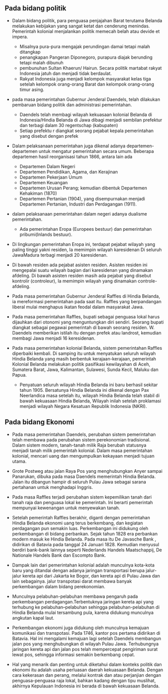 ## Pada bidang politik

- Dalam bidang politik, para penguasa penjajahan Barat terutama Belanda melakukan kebijakan yang sangat ketat dan cenderung menindas. Pemerintah kolonial menjalankan politik memecah belah atau devide et impera.
	- Misalnya pura-pura mengajak perundingan damai tetapi malah ditangkap
	- penangkapan Pangeran Diponegoro, purapura diajak berunding tetapi malah dibunuh
	- pembunuhan Sultan Khaerun/ Hairun. Secara politik martabat rakyat Indonesia jatuh dan menjadi tidak berdaulat.
	- Rakyat Indonesia juga menjadi kelompok masyarakat kelas tiga setelah kelompok orang-orang Barat dan kelompok orang-orang timur asing.

- pada masa pemerintahan Gubernur Jenderal Daendels, telah dilakukan pembaruan bidang politik dan administrasi pemerintahan. 
	- Daendels telah membagi wilayah kekuasaan kolonial Belanda di Indonesia/Hindia Belanda di Jawa dibagi menjadi sembilan prefektur dan terbagi dalam 30 regentschap (kabupaten)
	- Setiap prefektu r diangkat seorang pejabat kepala pemerintahan yang disebut dengan prefek

- Dalam pelaksanaan pemerintahan juga dikenal adanya departemen-departemen untuk mengatur pemerintahan secara umum. Beberapa departemen hasil reorganisasi tahun 1866, antara lain ada 
	- Departemen Dalam Negeri
	- Departemen Pendidikan, Agama, dan Kerajinan 
	- Departemen Pekerjaan Umum
	- Departemen Keuangan
	- Departemen Urusan Perang; kemudian dibentuk Departemen Kehakiman (1870)
	- Departemen Pertanian (1904), yang disempurnakan menjadi Departemen Pertanian, Industri dan Perdagangan (1911).

- dalam pelaksanaan pemerintahan dalam negeri adanya dualisme pemerintahan. 
  - Ada pemerintahan Eropa (Europees bestuur) dan pemerintahan pribumi(Inlands bestuur).

- Di lingkungan pemerintahan Eropa ini, terdapat pejabat wilayah yang paling tinggi yakni residen, Ia memimpin wilayah karesidenan Di seluruh JawaMadura terbagi menjadi 20 karesidenan.

- Di bawah residen ada pejabat asisten residen.
    Asisten residen ini mengepalai suatu wilayah bagian dari karesidenan yang dinamakan afdeling. Di bawah asisten residen masih ada pejabat yang disebut kontrolir (controleur), Ia memimpin wilayah yang dinamakan controle-afdeling.

- Pada masa pemerintahan Gubernur Jenderal Raffles di Hindia Belanda, ia mereformasi pemerintahan pada saat itu. Raffles yang berpandangan liberal mulai menghapus ikatan feodal dalam masyarakat Jawa.

- Pada masa pemerintahan Raffles, bupati sebagai penguasa lokal harus dijauhkan dari otonomi yang menguntungkan diri sendiri. Seorang bupati diangkat sebagai pegawai pemerintah di bawah seorang residen. W. Daendels memberikan istilah itu dengan prefek atau landrost, kemudian membagi Jawa menjadi 16 keresidenan.

- Pada masa pemerintahan kolonial Belanda, sistem pemerintahan Raffles diperbaiki kembali. Di samping itu untuk menyatukan seluruh wilayah Hindia Belanda yang masih berbentuk kerajaan-kerajaan, pemerintah Kolonial Belanda melakukan politik pasifikasi kewilayahan di Aceh, Sumatera Barat, Jawa, Kalimantan, Sulawesi, Sunda Kecil, Maluku dan Papua.

	- Penyatuan seluruh wilayah Hindia Belanda ini baru berhasil sekitar tahun 1905. Bersatunya Hindia Belanda ini 	dikenal dengan Pax Neerlandica masa setelah itu, wilayah Hindia Belanda telah stabil di bawah kekuasaan Hindia Belanda, Wilayah inilah setelah proklamasi menjadi wilayah Negara Kesatuan Republik Indonesia (NKRI).


## Pada bidang Ekonomi

- Pada masa pemerintahan Daendels, perubahan sistem pemerintahan telah membawa pada perubahan sistem perekonomian tradisional. Dalam sistem modern, tanah-tanah milik Raja berubah statusnya menjadi tanah milik pemerintah kolonial. Dalam masa pemerintahan kolonial, mencari uang dan mengumpulkan kekayaan menjadi tujuan utama.

- Grote Postweg atau jalan Raya Pos yang menghubungkan Anyer sampai Panarukan, dibuka pada masa Daendels memerintah Hindia Belanda. Jalan itu dibangun hampir di seluruh Pulau Jawa sebagai sarana pertahanan untuk menghadapi Inggris.

- Pada masa Raffles terjadi perubahan sistem kepemilikan tanah dari tanah raja dan penguasa lokal ke pemerintah. Ini berarti pemerintah mempunyai kewenangan untuk menyewakan tanah.

- Setelah pemerintah Raffles berakhir, diganti dengan pemerintahan Hindia Belanda ekonomi uang terus berkembang, dan kegiatan perdagangan pun semakin luas. Perkembangan ini didukung oleh perkembangan di bidang perbankan. Sejak tahun 1828 era perbankan modern masuk ke Hindia Belanda. Pada masa itu De Javasche Bank , didirikan di Batavia pada tanggal 24 Januari 1828. Kemudian menyusul berdiri bank-bank lainnya seperti Nederlands Handels Maatschappij, De Nationale Handels Bank dan Escompto Bank.

- Dampak lain dari pemerintahan kolonial adalah munculnya kota-kota baru yang ditandai dengan adanya jaringan transportasi berupa jalur-jalur kereta api dari Jakarta ke Bogor, dan kereta api di Pulau Jawa dan lain sebagainya. jalur transpotasi darat membawa banyak perkembangan dalam bidang perekonomian.

- Munculnya pelabuhan-pelabuhan membawa pengaruh pada perkembangan perdagangan.Terbentuknya jaringan kereta api yang terhubung ke pelabuhan–pelabuhan sehingga pelabuhan-pelabuhan di Hindia Belanda mulai tersambung pula, karena didukung munculnya angkutan kapal laut.

- Perkembangan ekonomi juga didukung oleh munculnya kemajuan komunikasi dan transpotasi. Pada 1746, kantor pos pertama didirikan di Batavia. Hal ini mengalami kemajuan lagi setelah Daendels membangun jalan pos yang menghubungkan di wilayah Pulau Jawa. Terhubungnya jaringan kereta api dan jalan pos telah mempercepat pengiriman surat lewat pos, sehingga informasi semakin berkembang cepat.

- Hal yang menarik dan penting untuk diketahui dalam konteks politik dan ekonomi itu adalah usaha perluasan daerah kekuasaan Belanda. Dengan cara kekerasan dan perang, melalui kontrak dan atau perjanjian dengan penguasa-penguasa raja lokal, bahkan kadang dengan tipu muslihat, akhirnya Kepulauan Indonesia ini berada di bawah kekuasaan Belanda.